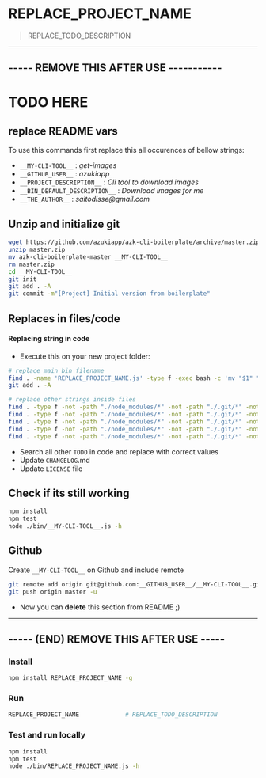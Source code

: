 # REPLACE_PROJECT_NAME

> REPLACE_TODO_DESCRIPTION

---------------------------------------
----- REMOVE THIS AFTER USE -----------
---------------------------------------

# TODO HERE

## replace README vars

To use this commands first replace this all occurences of bellow strings:

- `__MY-CLI-TOOL__`              : _get-images_
- `__GITHUB_USER__`              : _azukiapp_
- `__PROJECT_DESCRIPTION__`      : _Cli tool to download images_
- `__BIN_DEFAULT_DESCRIPTION__`  : _Download images for me_
- `__THE_AUTHOR__`               : _saitodisse@gmail.com_

## Unzip and initialize git

```sh
wget https://github.com/azukiapp/azk-cli-boilerplate/archive/master.zip
unzip master.zip
mv azk-cli-boilerplate-master __MY-CLI-TOOL__
rm master.zip
cd __MY-CLI-TOOL__
git init
git add . -A
git commit -m"[Project] Initial version from boilerplate"

```

## Replaces in files/code

#### Replacing string in code

- Execute this on your new project folder:

```sh
# replace main bin filename
find . -name 'REPLACE_PROJECT_NAME.js' -type f -exec bash -c 'mv "$1" "${1/REPLACE_PROJECT_NAME.js/twitter-pic-downloader.js}"' -- {} \;
git add . -A

# replace other strings inside files
find . -type f -not -path "./node_modules/*" -not -path "./.git/*" -not -path "./lib/*" -exec sed -i 's/REPLACE_PROJECT_GITHUB_URI/https:\/\/github.com\/saitodisse\/twitter-pic-downloader/g' {} +
find . -type f -not -path "./node_modules/*" -not -path "./.git/*" -not -path "./lib/*" -exec sed -i 's/REPLACE_PROJECT_NAME/twitter-pic-downloader/g' {} +
find . -type f -not -path "./node_modules/*" -not -path "./.git/*" -not -path "./lib/*" -exec sed -i 's/REPLACE_TODO_DESCRIPTION/Downloads images from some twitter stream/g' {} +
find . -type f -not -path "./node_modules/*" -not -path "./.git/*" -not -path "./lib/*" -exec sed -i 's/REPLACE_TODO_BIN_DESCRIPTION/Download images/g' {} +
find . -type f -not -path "./node_modules/*" -not -path "./.git/*" -not -path "./lib/*" -exec sed -i 's/REPLACE_TODO_AUTHOR/saitodisse@gmail.com/g' {} +
```

- Search all other `TODO` in code and replace with correct values
- Update `CHANGELOG`.md
- Update `LICENSE` file

## Check if its still working

```sh
npm install
npm test
node ./bin/__MY-CLI-TOOL__.js -h

```

## Github

Create `__MY-CLI-TOOL__` on Github and include remote

```sh
git remote add origin git@github.com:__GITHUB_USER__/__MY-CLI-TOOL__.git
git push origin master -u

```

- Now you can **delete** this section from README ;)

---------------------------------------
----- (END) REMOVE THIS AFTER USE -----
---------------------------------------

### Install

```sh
npm install REPLACE_PROJECT_NAME -g

```

### Run

```sh
REPLACE_PROJECT_NAME             # REPLACE_TODO_DESCRIPTION

```

### Test and run locally

```sh
npm install
npm test
node ./bin/REPLACE_PROJECT_NAME.js -h

```

